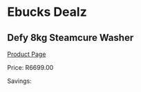 
# Ebucks Dealz
## Defy 8kg Steamcure Washer
[Product Page](https://www.ebucks.com/web/shop/productSelected.do?prodId=973436951&catId=704981826)

Price: R6699.00

Savings: 


	